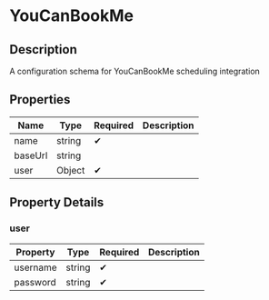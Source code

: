 # YouCanBookMe

## Description

A configuration schema for YouCanBookMe scheduling integration

## Properties

| Name    | Type   | Required | Description |
| ------- | ------ | -------- | ----------- |
| name    | string | ✔       |             |
| baseUrl | string |          |             |
| user    | Object | ✔       |             |

## Property Details

### user

| Property | Type   | Required | Description |
| -------- | ------ | -------- | ----------- |
| username | string | ✔       |             |
| password | string | ✔       |             |
